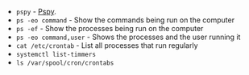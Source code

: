- `pspy` - [Pspy](<General Info/Tools/Enumeracion/Pspy.md>).
- `ps -eo command` - Show the commands being run on the computer
- `ps -ef` - Show the processes being run on the computer
- `ps -eo command,user` - Shows the processes and the user running it
- `cat /etc/crontab` - List all processes that run regularly
- `systemctl list-timmers`
- `ls /var/spool/cron/crontabs`